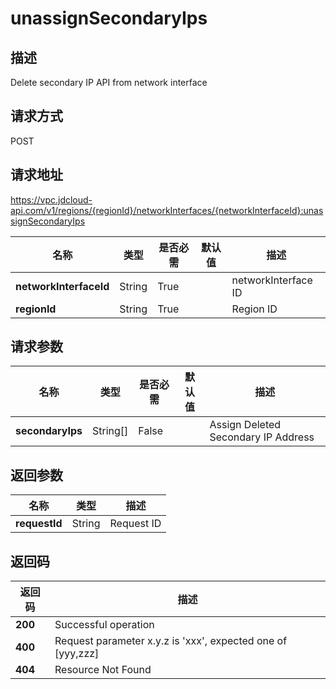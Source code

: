 # unassignSecondaryIps


## 描述
Delete secondary IP API from network interface

## 请求方式
POST

## 请求地址
https://vpc.jdcloud-api.com/v1/regions/{regionId}/networkInterfaces/{networkInterfaceId}:unassignSecondaryIps

|名称|类型|是否必需|默认值|描述|
|---|---|---|---|---|
|**networkInterfaceId**|String|True| |networkInterface ID|
|**regionId**|String|True| |Region ID|

## 请求参数
|名称|类型|是否必需|默认值|描述|
|---|---|---|---|---|
|**secondaryIps**|String[]|False| |Assign Deleted Secondary IP Address|


## 返回参数
|名称|类型|描述|
|---|---|---|
|**requestId**|String|Request ID|


## 返回码
|返回码|描述|
|---|---|
|**200**|Successful operation|
|**400**|Request parameter x.y.z is 'xxx', expected one of [yyy,zzz]|
|**404**|Resource Not Found|
